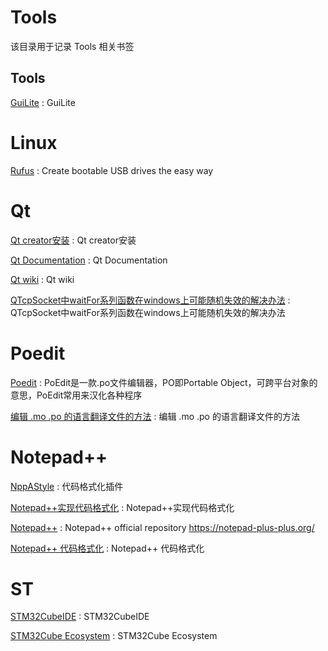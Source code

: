 # Tools
该目录用于记录 Tools 相关书签

## Tools


[GuiLite](https://gitee.com/mirrors/GuiLite) : GuiLite 


# Linux
[Rufus](http://rufus.ie/) : Create bootable USB drives the easy way 

# Qt
[Qt creator安装](https://blog.csdn.net/qingyunshizi2014/article/details/80618044) : Qt creator安装 

[Qt Documentation](https://doc.qt.io/) : Qt Documentation

[Qt wiki](https://wiki.qt.io/Main) : Qt wiki

[QTcpSocket中waitFor系列函数在windows上可能随机失效的解决办法](https://blog.csdn.net/EightSnow/article/details/90524215) : QTcpSocket中waitFor系列函数在windows上可能随机失效的解决办法

# Poedit

[Poedit](https://baike.baidu.com/item/Poedit/8966731?fr=aladdin) : PoEdit是一款.po文件编辑器，PO即Portable Object，可跨平台对象的意思，PoEdit常用来汉化各种程序

[编辑 .mo .po 的语言翻译文件的方法](https://www.jianshu.com/p/7579bc4dff45) : 编辑 .mo .po 的语言翻译文件的方法 


# Notepad++

[NppAStyle](https://github.com/ywx/NppAStyle/releases) : 代码格式化插件

[Notepad++实现代码格式化](https://blog.csdn.net/iefenghao/article/details/88817683) : Notepad++实现代码格式化 

[Notepad++](https://github.com/notepad-plus-plus/notepad-plus-plus) : Notepad++ official repository https://notepad-plus-plus.org/

[Notepad++ 代码格式化](https://blog.csdn.net/vv1025/article/details/93321269) : Notepad++ 代码格式化 



# ST

[STM32CubeIDE](https://my.st.com/content/my_st_com/zh/products/development-tools/software-development-tools/stm32-software-development-tools/stm32-ides/stm32cubeide.html#) : STM32CubeIDE

[STM32Cube Ecosystem](https://my.st.com/content/my_st_com/zh/stm32cube-ecosystem.html) : STM32Cube Ecosystem 

